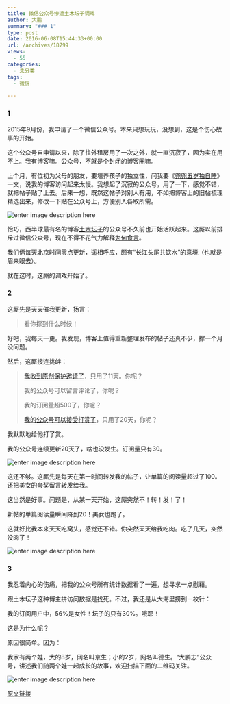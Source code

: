 ```yaml
---
title: 微信公众号惨遭土木坛子调戏
author: 大鹏
summary: "### 1"
type: post
date: 2016-06-08T15:44:33+00:00
url: /archives/18799
views:
  - 55
categories:
  - 未分类
tags:
  - 微信

---
```

### 1

2015年9月份，我申请了一个微信公众号。本来只想玩玩，没想到，这是个伤心故事的开始。

这个公众号自申请以来，除了往外租房用了一次之外，就一直沉寂了，因为实在用不上。我有博客嘛。公众号，不就是个封闭的博客圈嘛。

上个月，有位初为父母的朋友，要培养孩子的独立性，问我要《[兜兜五岁独自睡][1]》一文，说我的博客访问起来太慢。我想起了沉寂的公众号，用了一下，感觉不错，就把帖子贴了上去。后来一想，既然这帖子对别人有用，不如把博客上的旧帖梳理精选出来，修改一下贴在公众号上，方便别人各取所需。

![enter image description here][2]

恰巧，西半球最有名的博客[土木坛子][3]的公众号不久前也开始活跃起来。这厮以前排斥过微信公众号，现在不得不花气力解释[为何食言][4]。

我们俩每天北京时间零点更新，遥相呼应，颇有“长江头尾共饮水”的意境（也就是眉来眼去）。

就在这时，这厮的调戏开始了。

### 2

这厮先是天天催我更新，扬言：

> 看你撑到什么时候！

好吧，我每天一更。我发现，博客上值得重新整理发布的帖子还真不少，撑一个月没问题。

然后，这厮接连挑衅：

> [我收到原创保护邀请了][5]，只用了11天。你呢？
> 
> 我的公众号可以留言评论了，你呢？
> 
> 我的订阅量超500了，你呢？
> 
> [我的公众号可以接受打赏了][6]，只用了20天，你呢？

我默默地给他打了赏。

我的公众号连续更新20天了，啥也没发生。订阅量只有30。

![enter image description here][7]

这还不够。这厮先是每天在第一时间转发我的帖子，让单篇的阅读量超过了100。还把美女的夸奖留言转发给我。

这当然是好事。问题是，从某一天开始，这厮突然不！转！发！了！

新帖的单篇阅读量瞬间降到20！美女也跑了。

这就好比我本来天天吃窝头，感觉还不错。你突然天天给我吃肉。吃了几天，突然没肉了！

![enter image description here][8]

### 3

我忍着内心的伤痛，把我的公众号所有统计数据看了一遍，想寻求一点慰藉。

跟土木坛子这种博主拼访问数据是找死。不过，我还是从大海里捞到一枚针：

我的订阅用户中，56%是女性！坛子的只有30%。哦耶！

这是为什么呢？

原因很简单。因为：

我家有两个娃，大的8岁，网名叫京生；小的2岁，网名叫德生。“大鹏志”公众号，讲述我们随两个娃一起成长的故事，欢迎扫描下面的二维码关注。

![enter image description here][9]

 [1]: http://pzhao.org/archives/15538
 [2]: http://a1.att.hudong.com/33/60/19300001219446131995605881312.jpg
 [3]: https://tumutanzi.com
 [4]: https://tumutanzi.com/archives/15269
 [5]: https://tumutanzi.com/archives/15275
 [6]: https://tumutanzi.com/archives/15278
 [7]: https://eseosarainfire.files.wordpress.com/2015/03/brokenheart-blog.jpg
 [8]: https://i.ytimg.com/vi/7k6DvadR20A/maxresdefault.jpg
 [9]: http://pzhao.org/wp-content/uploads/2016/06/%E5%BE%AE%E4%BF%A1%E5%85%AC%E4%BC%97%E5%8F%B7.jpg

[原文链接](http://dapengde.com/archives/18799)

